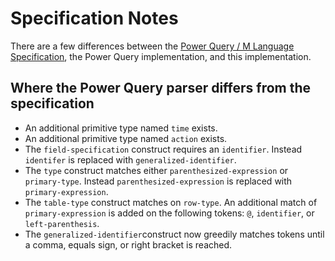 # Specification Notes

There are a few differences between the [Power Query / M Language Specification](https://docs.microsoft.com/en-us/powerquery-m/power-query-m-language-specification), the Power Query implementation, and this implementation.

## Where the Power Query parser differs from the specification

* An additional primitive type named `time` exists.
* An additional primitive type named `action` exists.
* The `field-specification` construct requires an `identifier`. Instead `identifer` is replaced with `generalized-identifier`.
* The `type` construct matches either `parenthesized-expression` or `primary-type`. Instead `parenthesized-expression` is replaced with `primary-expression`.
* The `table-type` construct matches on `row-type`. An additional match of `primary-expression` is added on the following tokens: `@`, `identifier`, or `left-parenthesis`.
* The `generalized-identifier`construct now greedily matches tokens until a comma, equals sign, or right bracket is reached.
